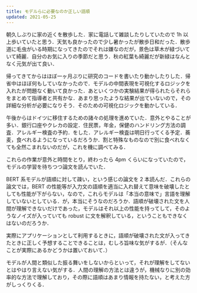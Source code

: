 ```yaml
---
title: モデルらに必要なのか正しい語順
updated: 2021-05-25
---
```


朝久しぶりに家の近くを散歩した．家に電話して雑談したりしていたので 1h 以上歩いていたと思う．天気も良かったので少し暑かったが散歩日和だった．散歩道に毛虫がいる時期になってきたのでそれは嫌なのだが，景色は草木が緑づいていて綺麗．自分のお気に入りの季節だと思う．秋の紅葉も綺麗だが新緑はなんとなく元気が出て良い．

帰ってきてからはほぼ一ヶ月ぶりに研究のコードを書いたり動かしたりした．帰省中はほぼ何もしていなかったので．モデルの中間表現を可視化するロジックを入れたが問題なく動いて良かった．あといくつかの実験結果が得られたらそれらをまとめて指導者と共有かな．あまり思ったような結果が出ていないので，その詳細な分析が必要になりそう．そのための可視化ロジックを動かしている．

午後からはドイツに移住するための諸々の処理を進めていた．意外とやることが多い．銀行口座やクレカの設定．住民票，年金，保健のハンドリング方法の調査．アレルギー検査の予約．をした．アレルギー検査は明日行ってくる予定．蕎麦，食べれるようになっているだろうか．割と特殊なものなので別に食べれなくても全然こまれないのだが，これを機に調べてみる．

これらの作業が意外と時間をとり，終わったら 4pm くらいになっていたので，モデルの学習を待ちつつ論文を読んでいた．

BERT 系モデルが語順に対して疎い，という感じの論文を 2 本読んだ．これらの論文では，BERT の性能等が入力文の語順を適当に入れ替えて意味を破壊したとしても性能が下がらない，なので，これらモデルは「本当の意味で」言語を理解していないとしている．が，本当にそうなのだろうか．語順が破壊された文を人間が理解できないだけであった，モデルはそれ以上の性能を持ってして，そのようなノイズが入っていても robust に文を解釈している，ということもできなくはないのだろうか．

実際にアプリケーションとして利用するときに，語順が破壊された文が入ってきたときに正しく予想することできることは，むしろ旨味な気がするが．（そんなことが実際にあるかどうかは置いておいて．）

モデルが人間と類似した振る舞いをしないからといって，それが理解をしてないとはやはり言えない気がする．人間の理解の方法とは違うが，機械なりに別の効率的な方法で理解しており，その際に語順はあまり情報を持たない，と考えた方がしっくりくる．

